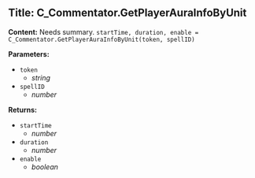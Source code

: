 ## Title: C_Commentator.GetPlayerAuraInfoByUnit

**Content:**
Needs summary.
`startTime, duration, enable = C_Commentator.GetPlayerAuraInfoByUnit(token, spellID)`

**Parameters:**
- `token`
  - *string*
- `spellID`
  - *number*

**Returns:**
- `startTime`
  - *number*
- `duration`
  - *number*
- `enable`
  - *boolean*